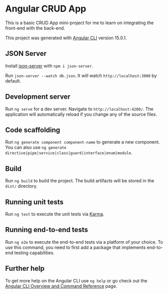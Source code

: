 # Angular CRUD App

This is a basic CRUD App mini-project for me to learn on integrating the front-end with the back-end.

This project was generated with [Angular CLI](https://github.com/angular/angular-cli) version 15.0.1.

## JSON Server

Install [json-server](https://www.npmjs.com/package/json-server) with `npm i json-server`.

Run `json-server --watch db.json`. It will watch `http://localhost:3000` by default.

## Development server

Run `ng serve` for a dev server. Navigate to `http://localhost:4200/`. The application will automatically reload if you change any of the source files.

## Code scaffolding

Run `ng generate component component-name` to generate a new component. You can also use `ng generate directive|pipe|service|class|guard|interface|enum|module`.

## Build

Run `ng build` to build the project. The build artifacts will be stored in the `dist/` directory.

## Running unit tests

Run `ng test` to execute the unit tests via [Karma](https://karma-runner.github.io).

## Running end-to-end tests

Run `ng e2e` to execute the end-to-end tests via a platform of your choice. To use this command, you need to first add a package that implements end-to-end testing capabilities.

## Further help

To get more help on the Angular CLI use `ng help` or go check out the [Angular CLI Overview and Command Reference](https://angular.io/cli) page.
